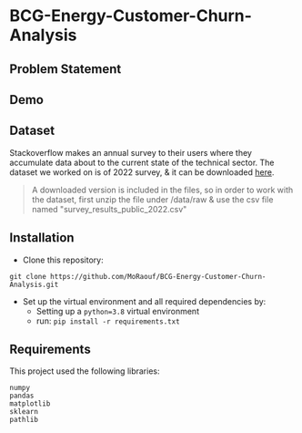 # BCG-Energy-Customer-Churn-Analysis

Problem Statement
---


Demo
---


Dataset
---
Stackoverflow makes an annual survey to their users where they accumulate data about to the current state of the technical sector. The dataset we worked on is of 2022 survey, & it can be downloaded [here](https://insights.stackoverflow.com/survey). 
> A downloaded version is included in the files, so in order to work with the dataset, first unzip the file under /data/raw & use the csv file named "survey_results_public_2022.csv"

Installation
---
* Clone this repository:
```
git clone https://github.com/MoRaouf/BCG-Energy-Customer-Churn-Analysis.git
```
* Set up the virtual environment and all required dependencies by:
  * Setting up a `python=3.8` virtual environment
  * run: `pip install -r requirements.txt`


Requirements
---
This project used the following libraries:
```
numpy
pandas
matplotlib
sklearn
pathlib
```
